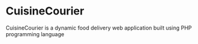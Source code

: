 # CuisineCourier
CuisineCourier is a dynamic food delivery web application built using PHP programming language
